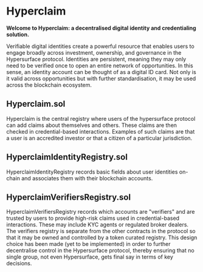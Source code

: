 # Hyperclaim

**Welcome to Hyperclaim: a decentralised digital identity and credentialing solution.**

Verifiable digital identities create a powerful resource that enables users to engage broadly across investment, ownership, and governance in the Hypersurface protocol. Identities are persistent, meaning they may only need to be verified once to open an entire network of opportunities. In this sense, an identity account can be thought of as a digital ID card. Not only is it valid across opportunities but with further standardisation, it may be used across the blockchain ecosystem.

## Hyperclaim.sol

Hyperclaim is the central registry where users of the hypersurface protocol can add claims about themselves and others. These claims are then checked in credential-based interactions. Examples of such claims are that a user is an accredited investor or that a citizen of a particular jurisdiction.

## HyperclaimIdentityRegistry.sol

HyperclaimIdentityRegistry records basic fields about user identities on-chain and associates them with their blockchain accounts. 

## HyperclaimVerifiersRegistry.sol

HyperclaimVerifiersRegistry records which accounts are "verifiers" and are trusted by users to provide high-risk claims used in credential-based interactions. These may include KYC agents or regulated broker dealers. The verifiers registry is separate from the other contracts in the protocol so that it may be owned and controlled by a token curated registry. This design choice has been made (yet to be implemented) in order to further decentralise control in the Hypersurface protocol, thereby ensuring that no single group, not even Hypersurface, gets final say in terms of key decisions.  
